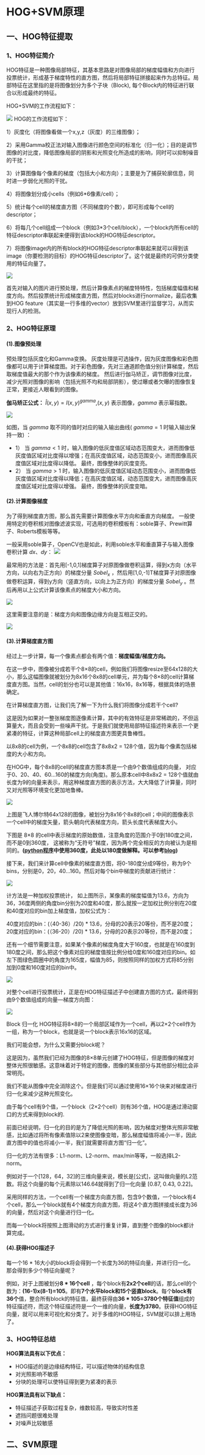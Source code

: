 # HOG+SVM原理
## 一、HOG特征提取
### 1、HOG特征简介
HOG特征是一种图像局部特征，其基本思路是对图像局部的梯度幅值和方向进行投票统计，形成基于梯度特性的直方图，然后将局部特征拼接起来作为总特征。局部特征在这里指的是将图像划分为多个子块（Block), 每个Block内的特征进行联合以形成最终的特征。

HOG+SVM的工作流程如下：

![](https://pic1.zhimg.com/80/v2-057ab6467d4a40a66a03b7e067549a20_1440w.png)
HOG的工作流程如下：

1）灰度化（将图像看做一个x,y,z（灰度）的三维图像）；

2）采用Gamma校正法对输入图像进行颜色空间的标准化（归一化）；目的是调节图像的对比度，降低图像局部的阴影和光照变化所造成的影响，同时可以抑制噪音的干扰；

3）计算图像每个像素的梯度（包括大小和方向）；主要是为了捕获轮廓信息，同时进一步弱化光照的干扰。

4）将图像划分成小cells（例如6*6像素/cell）；

5）统计每个cell的梯度直方图（不同梯度的个数），即可形成每个cell的descriptor；

6）将每几个cell组成一个block（例如3*3个cell/block），一个block内所有cell的特征descriptor串联起来便得到该block的HOG特征descriptor。

7）将图像image内的所有block的HOG特征descriptor串联起来就可以得到该image（你要检测的目标）的HOG特征descriptor了。这个就是最终的可供分类使用的特征向量了。

![](https://img-blog.csdn.net/20170520170209853)

首先对输入的图片进行预处理，然后计算像素点的梯度特特性，包括梯度幅值和梯度方向。然后投票统计形成梯度直方图，然后对blocks进行normalize，最后收集到HOG feature（其实是一行多维的vector）放到SVM里进行监督学习，从而实现行人的检测。
### 2、HOG特征原理

#### (1).图像预处理

预处理包括灰度化和Gamma变换。
灰度处理是可选操作，因为灰度图像和彩色图像都可以用于计算梯度图。对于彩色图像，先对三通道颜色值分别计算梯度，然后取梯度值最大的那个作为该像素的梯度。
然后进行伽马矫正，调节图像对比度，减少光照对图像的影响（包括光照不均和局部阴影），使过曝或者欠曝的图像恢复正常，更接近人眼看到的图像。

**伽马矫正公式：** $\hat{I}(x,y)=I(x,y)^{gamma}$,$(x,y)$ 表示图像，$gamma$ 表示幂指数。

![](https://pic4.zhimg.com/80/v2-ba27373313684e8cbf7f708b63757917_1440w.jpg)

如图，当 $gamma$ 取不同的值时对应的输入输出曲线( $gamma=1$ 时输入输出保持一致) ： 
+ 1） 当 $gamma<1$ 时，输入图像的低灰度值区域动态范围变大，进而图像低灰度值区域对比度得以增强；在高灰度值区域，动态范围变小，进而图像高灰度值区域对比度得以降低。 最终，图像整体的灰度变亮。
+ 2） 当 $gamma>1$ 时，输入图像的低灰度值区域动态范围变小，进而图像低灰度值区域对比度得以降低；在高灰度值区域，动态范围变大，进而图像高灰度值区域对比度得以增强。 最终，图像整体的灰度变暗。


#### (2).计算图像梯度
为了得到梯度直方图，那么首先需要计算图像水平方向和垂直方向梯度。 一般使用特定的卷积核对图像滤波实现，可选用的卷积模板有：soble算子、Prewitt算子、Roberts模板等等。

一般采用soble算子，OpenCV也是如此，利用soble水平和垂直算子与输入图像卷积计算 $dx$、$dy$：
![](https://img-blog.csdn.net/20170520170604021)

最常用的方法是：首先用[-1,0,1]梯度算子对原图像做卷积运算，得到x方向（水平方向，以向右为正方向）的梯度分量 $Sobel_x$ ，然后用[1,0,-1]T梯度算子对原图像做卷积运算，得到y方向（竖直方向，以向上为正方向）的梯度分量 $Sobel_y$ 。然后再用以上公式计算该像素点的梯度大小和方向。

![](https://www.zhihu.com/equation?tex=%5Cbegin%7Barray%7D%7Bl%7D+%5Ctext+%7BSobel%7D_%7BX%7D%3D%5Cleft%5B%5Cbegin%7Barray%7D%7Bc%7D+1+%5C%5C+0+%5C%5C+-1+%5Cend%7Barray%7D%5Cright%5D+%2A%5Cleft%5B%5Cbegin%7Barray%7D%7Bccc%7D+1+%26+2+%26+1+%5Cend%7Barray%7D%5Cright%5D%3D%5Cleft%5B%5Cbegin%7Barray%7D%7Bccc%7D+1+%26+2+%26+1+%5C%5C+0+%26+0+%26+0+%5C%5C+-1+%26+-2+%26+-1+%5Cend%7Barray%7D%5Cright%5D+%5C%5C+%5Coperatorname%7BSobel%7D_%7BY%7D%3D%5Cleft%5B%5Cbegin%7Barray%7D%7Bc%7D+1+%5C%5C+2+%5C%5C+1+%5Cend%7Barray%7D%5Cright%5D+%2A%5Cleft%5B%5Cbegin%7Barray%7D%7Bccc%7D+1+%26+0+%26+-1+%5Cend%7Barray%7D%5Cright%5D%3D%5Cleft%5B%5Cbegin%7Barray%7D%7Bccc%7D+1+%26+0+%26+-1+%5C%5C+2+%26+0+%26+-2+%5C%5C+1+%26+0+%26+-1+%5Cend%7Barray%7D%5Cright%5D+%5C%5C+d_%7Bx%7D%3Df%28x%2C+y%29%5E%7B%2A%7D+%5Coperatorname%7BSobel%7D_%7Bx%7D%28x%2C+y%29+%5C%5C+d_%7By%7D%3Df%28x%2C+y%29%5E%7B%2A%7D+%5Coperatorname%7BSobel%7D_%7By%7D%28x%2C+y%29+%5Cend%7Barray%7D%5C%5C)

这里需要注意的是：梯度方向和图像边缘方向是互相正交的。

![](https://pic1.zhimg.com/80/v2-a9af6872b3dad43895c8e0fc0b8d1738_1440w.jpg)


#### (3).计算梯度直方图

经过上一步计算，每一个像素点都会有两个值：**梯度幅值/梯度方向。**

在这一步中，图像被分成若干个8×8的cell，例如我们将图像resize至64x128的大小，那么这幅图像就被划分为8x16个8x8的cell单元，并为每个8×8的cell计算梯度直方图。当然，cell的划分也可以是其他值：16x16，8x16等，根据具体的场景确定。

在计算梯度直方图，让我们先了解一下为什么我们将图像分成若干个cell?

这是因为如果对一整张梯度图逐像素计算，其中的有效特征是非常稀疏的，不但运算量大，而且会受到一些噪声干扰。于是我们就使用局部特征描述符来表示一个更紧凑的特征，计算这种局部cell上的梯度直方图更具鲁棒性。

以8x8的cell为例，一个8x8的cell包含了8x8x2 = 128个值，因为每个像素包括梯度的大小和方向。

在HOG中，每个8x8的cell的梯度直方图本质是一个由9个数值组成的向量， 对应于0、20、40、60…160的梯度方向(角度)。那么原本cell中8x8x2 = 128个值就由长度为9的向量来表示，用这种梯度直方图的表示方法，大大降低了计算量，同时又对光照等环境变化更加地鲁棒。

![](https://pic1.zhimg.com/80/v2-338b49b78be96fdd0edbc55b142802d4_1440w.jpg)

上图是飞人博尔特64x128的图像，被划分为8x16个8x8的cell；中间的图像表示一个cell中的梯度矢量，箭头朝向代表梯度方向，箭头长度代表梯度大小。

下图是 8×8 的cell中表示梯度的原始数值，注意角度的范围介于0到180度之间，而不是0到360度， 这被称为“无符号”梯度，因为两个完全相反的方向被认为是相同的。**([python程序](https://github.com/SHUNLU-1/Notes/blob/main/machine_learning/SVM/hog.py)中使用360度，此处以180度做解释。可以参考[blog](https://blog.csdn.net/q1007729991/article/details/53032776))**

接下来，我们来计算cell中像素的梯度直方图，将0-180度分成9等份，称为9个bins，分别是0，20，40...160。然后对每个bin中梯度的贡献进行统计：

![](https://pic3.zhimg.com/80/v2-ccf60415c533e67db82469d39f8e81ba_1440w.jpg)

计方法是一种加权投票统计， 如上图所示，某像素的梯度幅值为13.6，方向为36，36度两侧的角度bin分别为20度和40度，那么就按一定加权比例分别在20度和40度对应的bin加上梯度值，加权公式为：

40度对应的bin：(（40-36）/20) * 13.6，分母的20表示20等份，而不是20度； 20度对应的bin：(（36-20）/20) * 13.6，分母的20表示20等份，而不是20度；

还有一个细节需要注意，如果某个像素的梯度角度大于160度，也就是在160度到180度之间，那么把这个像素对应的梯度值按比例分给0度和160度对应的bin。如左下图绿色圆圈中的角度为165度，幅值为85，则按照同样的加权方式将85分别加到0度和160度对应的bin中。

![](https://pic1.zhimg.com/80/v2-fce77f38757afa16f1451df343da42c0_1440w.jpg)

对整个cell进行投票统计，正是在HOG特征描述子中创建直方图的方式，最终得到由9个数值组成的向量—梯度方向图：

![](https://pic4.zhimg.com/80/v2-dc86f6e49c8e40619d39e19d7ba5cc4f_1440w.jpg)

Block 归一化 HOG特征将8×8的一个局部区域作为一个cell，再以2×2个cell作为一组，称为一个block，也就是说一个block表示16x16的区域。

我们可能会想，为什么又需要分block呢？

这是因为，虽然我们已经为图像的8×8单元创建了HOG特征，但是图像的梯度对整体光照很敏感。这意味着对于特定的图像，图像的某些部分与其他部分相比会非常明亮。

我们不能从图像中完全消除这个。但是我们可以通过使用16×16个块来对梯度进行归一化来减少这种光照变化。

由于每个cell有9个值，一个block（2×2个cell）则有36个值，HOG是通过滑动窗口的方式来得到block的.

前面已经说明，归一化的目的是为了降低光照的影响，因为梯度对整体光照非常敏感，比如通过将所有像素值除以2来使图像变暗，那么梯度幅值将减小一半，因此直方图中的值也将减小一半，我们就需要将直方图“归一化”。

归一化的方法有很多：L1-norm、L2-norm、max/min等等，一般选择L2-norm。

例如对于一个[128，64，32]的三维向量来说，模长是[公式]，这叫做向量的L2范数。将这个向量的每个元素除以146.64就得到了归一化向量 [0.87, 0.43, 0.22]。

采用同样的方法，一个cell有一个梯度方向直方图，包含9个数值，一个block有4个cell，那么一个block就有4个梯度方向直方图，将这4个直方图拼接成长度为36的向量，然后对这个向量进行归一化。

而每一个block将按照上图滑动的方式进行重复计算，直到整个图像的block都计算完成。

#### (4).获得HOG描述子

每一个16 * 16大小的block将会得到一个长度为36的特征向量，并进行归一化。 那会得到多少个特征向量呢？

例如，对于上图被划分**8 * 16个cell** ，每个block有**2x2个cell**的话，那么cell的个数为：**(16-1)x(8-1)=105**。即有**7个水平block和15个竖直block**。每个**block有36个**值，整合所有block的特征值，最终获得由**36 * 105=3780个特征值**组成的特征描述符，而这个特征描述符是一个一维的向量，**长度为3780**。获得HOG特征向量，就可以用来可视化和分类了。对于多维的HOG特征，SVM就可以排上用场了。

### 3、HOG特征总结

**HOG算法具有以下优点：**
+ HOG描述的是边缘结构特征，可以描述物体的结构信息
+ 对光照影响不敏感
+ 分块的处理可以使特征得到更为紧凑的表示

**HOG算法具有以下缺点：**
+ 特征描述子获取过程复杂，维数较高，导致实时性差
+ 遮挡问题很难处理
+ 对噪声比较敏感

## 二、SVM原理